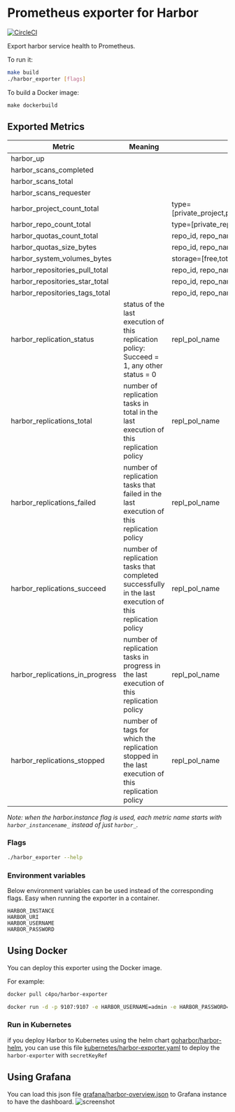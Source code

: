 # Prometheus exporter for Harbor 

[![CircleCI](https://circleci.com/gh/c4po/harbor_exporter.svg?style=svg)](https://circleci.com/gh/c4po/harbor_exporter)

Export harbor service health to Prometheus.

To run it:

```bash
make build
./harbor_exporter [flags]
```

To build a Docker image:

```
make dockerbuild
```

## Exported Metrics

| Metric | Meaning | Labels |
| ------ | ------- | ------ |
|harbor_up| | |
|harbor_scans_completed | | |
|harbor_scans_total | | |
|harbor_scans_requester | | |
|harbor_project_count_total| |type=[private_project,public_project,total_project]|
|harbor_repo_count_total| |type=[private_repo,public_repo,total_repo]|
|harbor_quotas_count_total| |repo_id, repo_name, type=[hard,used]|
|harbor_quotas_size_bytes| | repo_id, repo_name, type=[hard,used]|
|harbor_system_volumes_bytes| |storage=[free,total]|
|harbor_repositories_pull_total| |repo_id, repo_name|
|harbor_repositories_star_total| |repo_id, repo_name|
|harbor_repositories_tags_total| |repo_id, repo_name|
|harbor_replication_status|status of the last execution of this replication policy: Succeed = 1, any other status = 0|repl_pol_name|
|harbor_replications_total|number of replication tasks in total in the last execution of this replication policy|repl_pol_name|
|harbor_replications_failed|number of replication tasks that failed in the last execution of this replication policy|repl_pol_name|
|harbor_replications_succeed|number of replication tasks that completed successfully in the last execution of this replication policy|repl_pol_name|
|harbor_replications_in_progress|number of replication tasks in progress in the last execution of this replication policy|repl_pol_name|
|harbor_replications_stopped|number of tags for which the replication stopped in the last execution of this replication policy|repl_pol_name|

_Note: when the harbor.instance flag is used, each metric name starts with `harbor_instancename_` instead of just `harbor_`._

### Flags

```bash
./harbor_exporter --help
```

### Environment variables
Below environment variables can be used instead of the corresponding flags. Easy when running the exporter in a container.

```
HARBOR_INSTANCE
HARBOR_URI
HARBOR_USERNAME
HARBOR_PASSWORD
```

## Using Docker

You can deploy this exporter using the Docker image.

For example:

```bash
docker pull c4po/harbor-exporter

docker run -d -p 9107:9107 -e HARBOR_USERNAME=admin -e HARBOR_PASSWORD=password c4po/harbor-exporter --harbor.server=https://harbor.dev
```
### Run in Kubernetes

if you deploy Harbor to Kubernetes using the helm chart [goharbor/harbor-helm](https://github.com/goharbor/harbor-helm), you can use this file [kubernetes/harbor-exporter.yaml](kubernetes/harbor-exporter.yaml) to deploy the `harbor-exporter` with `secretKeyRef`

## Using Grafana

You can load this json file [grafana/harbor-overview.json](grafana/harbor-overview.json) to Grafana instance to have the dashboard. ![screenshot](grafana/screenshot.png)
